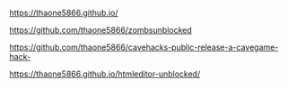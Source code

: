 https://thaone5866.github.io/

https://github.com/thaone5866/zombsunblocked

https://github.com/thaone5866/cavehacks-public-release-a-cavegame-hack-

https://thaone5866.github.io/htmleditor-unblocked/




